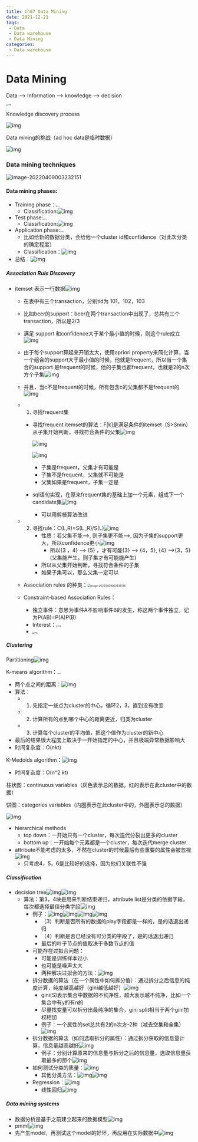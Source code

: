 ```yaml
---
title: Ch07 Data Mining
date: 2021-12-21
tags:
 - Data
 - Data warehouse
 - Data Mining
categories:
 - Data warehouse
---
```


# Data Mining



Data --> Information --> knowledge --> decision



<img src="https://markdown-1301334775.cos.eu-frankfurt.myqcloud.com/markdown/7927d938-5a04-4e94-8bc9-71b236c0c482-14899999.jpg" alt="img" style="zoom: 33%;" />



Knowledge discovery process

![img](https://markdown-1301334775.cos.eu-frankfurt.myqcloud.com/markdown/96bed727-38e1-4c00-b9a8-8b9c32d3d787-14899999.jpg)



Data mining的挑战（ad hoc data是临时数据）

![img](https://markdown-1301334775.cos.eu-frankfurt.myqcloud.com/markdown/040a15d6-52f1-4e49-ad11-8d7dc89c11fb-14899999.jpg)



### Data mining techniques

![image-20220409003232151](https://markdown-1301334775.cos.eu-frankfurt.myqcloud.com/markdown/image-20220409003232151.png)



#### Data mining phases:

+ Training phase：<img src="https://markdown-1301334775.cos.eu-frankfurt.myqcloud.com/markdown/cdb58050-8741-4175-8ffa-c7caf4009aa8-14899999.jpg" alt="img" style="zoom: 25%;" />
  + Classification:![img](https://markdown-1301334775.cos.eu-frankfurt.myqcloud.com/markdown/88ede252-88d5-4a48-8267-8c00b90baec9-14899999.jpg)
+ Test phase:<img src="https://markdown-1301334775.cos.eu-frankfurt.myqcloud.com/markdown/ea340ed6-a491-4d92-8563-7f13f4a921a7-14899999.jpg" alt="img" style="zoom: 25%;" />
  + Classification:![img](https://markdown-1301334775.cos.eu-frankfurt.myqcloud.com/markdown/0c991bee-624d-4834-b3d5-bffd1fa3bbce-14899999.jpg)
+ Application phase:<img src="https://markdown-1301334775.cos.eu-frankfurt.myqcloud.com/markdown/4f52138e-a187-4d38-8482-47fcc88e3602-14899999.jpg" alt="img" style="zoom:25%;" />
  + 比如给新的数据分类，会给他一个cluster id和confidence（对此次分类的确定程度）
  + Classification：![img](https://markdown-1301334775.cos.eu-frankfurt.myqcloud.com/markdown/9d8e9e34-babb-49ff-9b5f-f62ac9924641-14899999.jpg)
+ 总结：![img](https://markdown-1301334775.cos.eu-frankfurt.myqcloud.com/markdown/d7802ce8-6221-4525-9e90-0dede9b44320-14899999.jpg)



##### Association Rule Discovery

+ itemset 表示一行数据![img](https://markdown-1301334775.cos.eu-frankfurt.myqcloud.com/markdown/ef326407-b1f4-40c4-83ec-151bfeabc7e7-14899999.jpg)

  + 在表中有三个transaction，分别tid为 101，102，103

  + 比如beer的support：beer在两个transaction中出现了，总共有三个transaction，所以是2/3

  + 满足 support 和confidence大于某个最小值的时候，则这个rule成立![img](https://markdown-1301334775.cos.eu-frankfurt.myqcloud.com/markdown/739a8d77-7888-4ab0-8b6e-bcc3be41aada-14899999.jpg)

  + 由于每个support算起来开销太大，使用apriori property来简化计算，当一个组合的support大于最小值的时候，他就是frequent，所以当一个集合的support 是frequent的时候，他的子集也都frequent，也就是2的n次方个子集![img](https://markdown-1301334775.cos.eu-frankfurt.myqcloud.com/markdown/6472b46e-d968-48c2-a583-9b2045aa2740-14899999.jpg)

  + 并且，当c不是frequent的时候，所有包含c的父集都不是frequent的![img](https://markdown-1301334775.cos.eu-frankfurt.myqcloud.com/markdown/ac167a0d-0d09-4e54-b3e0-22d742cb1cef-14899999.jpg)

  + 1. 寻找frequent集

    + 寻找frequent itemset的算法：F[k]是满足条件的itemset（S>Smin）从子集开始判断，寻找符合条件的父集![img](https://markdown-1301334775.cos.eu-frankfurt.myqcloud.com/markdown/bd225214-d1e9-492f-b7ab-00643feb1767-14899999.jpg)

      ![img](https://markdown-1301334775.cos.eu-frankfurt.myqcloud.com/markdown/e4a38be9-a71d-4487-ae7a-0911d30badea-14899999.jpg)

      ![img](https://markdown-1301334775.cos.eu-frankfurt.myqcloud.com/markdown/35d4460f-a74b-4a91-8d61-19d2ae3d9367-14899999.jpg)

      + 子集是frequent，父集才有可能是
      + 子集不是frequent，父集就不可能是
      + 父集如果是frequent，子集一定是

    + sql语句实现，在原来frequent集的基础上加一个元素，组成下一个candidate集![img](https://markdown-1301334775.cos.eu-frankfurt.myqcloud.com/markdown/19f799d9-b81c-47aa-99ab-6ceb6ddb96ab-14899999.jpg)

      + 可以用剪枝算法改进

  + 2. 寻找rule：C(L,R)=S(L ,R)/S(L)![img](https://markdown-1301334775.cos.eu-frankfurt.myqcloud.com/markdown/c046f060-ee2d-462d-b005-6991c1b398b9-14899999.jpg)
       + 性质：若父集不能-->, 则子集更不能-->, 因为子集的support更大，所以confidence更小![img](https://markdown-1301334775.cos.eu-frankfurt.myqcloud.com/markdown/138583f4-a44a-4a65-b184-4add00f525a6-14899999.jpg)
         + 所以{3 ，4} --> {5} ，才有可能{3} --> {4，5}, {4} -->{3，5} (父集能产生，则子集才有可能能产生)
       + 所以从父集开始判断，寻找符合条件的子集
       + 如果子集可以，那么父集一定可以

  + Association rules 的种类：<img src="https://markdown-1301334775.cos.eu-frankfurt.myqcloud.com/markdown/image-20220409003935136.png" alt="image-20220409003935136" style="zoom:50%;" />

  + Constraint-based Association Rules：

    + 独立事件：意思为事件A不影响事件B的发生，称这两个事件独立，记为P(AB)=P(A)P(B)
    + Interest：<img src="https://markdown-1301334775.cos.eu-frankfurt.myqcloud.com/markdown/8687744c-9f22-4898-9c9d-7ef1d69cda7f-14899999.jpg" alt="img" style="zoom: 33%;" />
    + <img src="https://markdown-1301334775.cos.eu-frankfurt.myqcloud.com/markdown/77c9209a-0ff6-4142-9d32-278fd6d5d524-14899999.jpg" alt="img" style="zoom: 33%;" />



##### Clustering

Partitioning![img](https://markdown-1301334775.cos.eu-frankfurt.myqcloud.com/markdown/6f46cbbf-348d-43b0-8152-77c580869f80-14899999.jpg)

K-means algorithm：<img src="https://markdown-1301334775.cos.eu-frankfurt.myqcloud.com/markdown/08a674d8-19cd-447b-98ec-4db21c07f1de-14899999.jpg" alt="img" style="zoom:25%;" />

+ 两个点之间的距离：![img](https://markdown-1301334775.cos.eu-frankfurt.myqcloud.com/markdown/d14f23c5-cc0b-4bdf-8283-2b4e5242c3ab-14899999.jpg)
+ 算法：
  + 1. 先指定一些点为cluster的中心，循环2，3，直到没有改变
  + 2. 计算所有的点到哪个中心的距离更近，归类为cluster
  + 3. 计算每个cluster的平均值，把这个值作为cluster的新中心
+ 最后的结果很大程度上取决于一开始指定的中心，并且极端异常数据影响大
+ 时间复杂度：O(nkt)

K-Medoids algorithm：![img](https://markdown-1301334775.cos.eu-frankfurt.myqcloud.com/markdown/68c88131-aaa3-433c-b713-7a6f49613144-14899999.jpg)

+ 时间复杂度：O(n^2 kt)

柱状图：continuous variables（灰色表示总的数据，红的表示在此cluster中的数据）

饼图：categories variables（内圈表示在此cluster中的，外圈表示总的数据）

![img](https://markdown-1301334775.cos.eu-frankfurt.myqcloud.com/markdown/798e1444-ba56-4237-bf84-13227df23fa7-14899999.jpg)

+ hierarchical methods
  + top down：一开始只有一个cluster，每次迭代分裂出更多的cluster
  + bottom up：一开始每个元素都是一个cluster，每次迭代merge cluster
+ attribute不能考虑的太多，不然在cluster的时候最后有些重要的属性会被忽视![img](https://markdown-1301334775.cos.eu-frankfurt.myqcloud.com/markdown/29ce0ce6-07bc-4337-b36a-a8b792d85b21-14899999.jpg)
  + 只考虑4，5，6是比较好的选择，因为他们关联性不强



##### Classification

+ decision tree![img](https://markdown-1301334775.cos.eu-frankfurt.myqcloud.com/markdown/9044e2c9-dd27-4826-88df-2a866003fe88-14899999.jpg)![img](https://markdown-1301334775.cos.eu-frankfurt.myqcloud.com/markdown/64e816f2-0a0e-4c23-8181-b1d6426e3a73-14899999.jpg)
  + 算法：第3，4块是用来判断结束递归，attribute list是分类的依据字段，每次都选择最佳分类字段![img](https://markdown-1301334775.cos.eu-frankfurt.myqcloud.com/markdown/5e5ec635-845d-47fd-9842-012e69d3cf68-14899999.jpg)
    + 例子：![img](https://markdown-1301334775.cos.eu-frankfurt.myqcloud.com/markdown/5ea3bf0e-c1db-492c-a65c-6240db18a4f3-14899999.jpg)![img](https://markdown-1301334775.cos.eu-frankfurt.myqcloud.com/markdown/12ccc2f6-4d3d-4d1e-9b11-44dff28d6145-14899999.jpg)![img](https://markdown-1301334775.cos.eu-frankfurt.myqcloud.com/markdown/a305f278-3bba-448d-a7f7-ab9cdee6874e-14899999.jpg)![img](https://markdown-1301334775.cos.eu-frankfurt.myqcloud.com/markdown/4cae168f-50a9-4af3-96c7-9ac81afab3db-14899999.jpg)
      + （3）判断是否所有的数据的play字段都是一样的，是的话退出递归
      + （4）判断是否已经没有可分类的字段了，是的话退出递归
      + 最后的叶子节点的值取决于多数节点的值
    + 可能存在过拟合问题：
      + 可能是训练样本过小
      + 也可能是噪声太大
      + 两种解决过拟合的方法：![img](https://markdown-1301334775.cos.eu-frankfurt.myqcloud.com/markdown/fd115451-40ba-4314-b159-8bbfdee87872-14899999.jpg)
    + 拆分数据的算法（在一个属性中如何拆分值）：通过拆分之后信息的纯度计算，纯度越高越好（gini越低越好）![img](https://markdown-1301334775.cos.eu-frankfurt.myqcloud.com/markdown/9e67b681-2e98-4d6d-b282-c15e1b5e4ef1-14899999.jpg)
      + gini(S)表示集合中数据的不纯净性，越大表示越不纯净，比如一个集合中有y的有n的
      + 尽量找变量可以拆分出最纯净的集合，gini split相当于两个gini加权相加
      + 例子：一个属性的set总共有2的n次方-2种（减去空集和全集）![img](https://markdown-1301334775.cos.eu-frankfurt.myqcloud.com/markdown/456424b4-e6a6-45ed-8d70-02964b9cbe95-14899999.jpg)
    + 拆分数据的算法（如何选取拆分的属性）：通过拆分获取的信息量计算，信息量越高越好![img](https://markdown-1301334775.cos.eu-frankfurt.myqcloud.com/markdown/fba88b67-7411-430b-942d-7e06800fcaea-14899999.jpg)
      + 例子：分别计算原来的信息量与拆分之后的信息量，选取信息量获取最多的那个![img](https://markdown-1301334775.cos.eu-frankfurt.myqcloud.com/markdown/ec4a812a-0691-4647-8d3b-0c26844ec375-14899999.jpg)
    + 如何测试分类的质量：![img](https://markdown-1301334775.cos.eu-frankfurt.myqcloud.com/markdown/e608af16-43e9-4e53-a607-a119f230f0d9-14899999.jpg)
      + 其他分类方法：![img](https://markdown-1301334775.cos.eu-frankfurt.myqcloud.com/markdown/b44d6dd9-6bd4-4230-a777-d2c559e756ca-14899999.jpg)![img](https://markdown-1301334775.cos.eu-frankfurt.myqcloud.com/markdown/a9152ac1-1e89-4e24-875d-7192a2c9d770-14899999.jpg)
    + Regression：![img](https://markdown-1301334775.cos.eu-frankfurt.myqcloud.com/markdown/43fa11bf-054a-4b08-8f37-ed68c496b141-14899999.jpg)
      +  线性回归![img](https://markdown-1301334775.cos.eu-frankfurt.myqcloud.com/markdown/b74f9c0c-a53d-48cc-8afb-12408ca055c1-14899999.jpg)



##### Data mining systems

+ 数据分析是基于之前建立起来的数据模型![img](https://markdown-1301334775.cos.eu-frankfurt.myqcloud.com/markdown/2e0a607b-bc8a-461e-96a6-d75a2ab4ae45-14899999.jpg)
+ pmml![img](https://markdown-1301334775.cos.eu-frankfurt.myqcloud.com/markdown/9df35c99-6692-4866-8e34-42676d3127a6-14899999.jpg)
+ 先产生model，再测试这个model的好坏，再应用在实际数据中![img](https://markdown-1301334775.cos.eu-frankfurt.myqcloud.com/markdown/bd1c5f2c-6037-45a9-92f5-97d00a6144e2-14899999.jpg)

